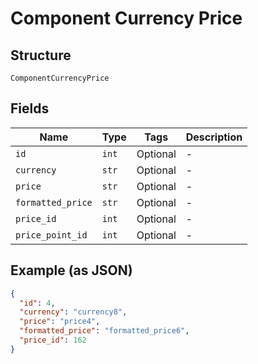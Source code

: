 
# Component Currency Price

## Structure

`ComponentCurrencyPrice`

## Fields

| Name | Type | Tags | Description |
|  --- | --- | --- | --- |
| `id` | `int` | Optional | - |
| `currency` | `str` | Optional | - |
| `price` | `str` | Optional | - |
| `formatted_price` | `str` | Optional | - |
| `price_id` | `int` | Optional | - |
| `price_point_id` | `int` | Optional | - |

## Example (as JSON)

```json
{
  "id": 4,
  "currency": "currency8",
  "price": "price4",
  "formatted_price": "formatted_price6",
  "price_id": 162
}
```

